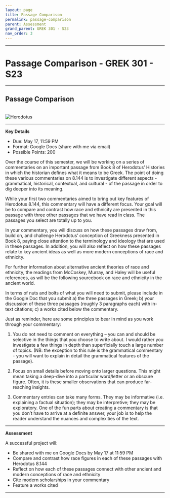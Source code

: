 ```yaml
---
layout: page
title: Passage Comparison
permalink: passage-comparison
parent: Assessment
grand_parent: GREK 301 - S23
nav_order: 3
---
```

***

# Passage Comparison - GREK 301 - S23

***

## Passage Comparison
&nbsp;  
![Herodotus](https://pictures.abebooks.com/isbn/9780521575713-us.jpg)

***

**Key Details**

- Due: May 17, 11:59 PM 
- Format: Google Docs (share with me via email)
- Possible Points: 200

Over the course of this semester, we will be working on a series of commentaries on an important passage from Book 8 of Herodotus’ Histories in which the historian defines what it means to be Greek. The point of doing these various commentaries on 8.144 is to investigate different aspects - grammatical, historical, contextual, and cultural - of the passage in order to dig deeper into its meaning.

While your first two commentaries aimed to bring out key features of Herodotus 8.144, this commentary will have a different focus. Your goal will be to compare and contrast how race and ethnicity are presented in this passage with three other passages that we have read in class. The passages you select are totally up to you.

In your commentary, you will discuss on how these passages draw from, build on, and challenge Herodotus’ conception of Greekness presented in Book 8, paying close attention to the terminology and ideology that are used in these passages. In addition, you will also reflect on how these passages relate to key ancient ideas as well as more modern conceptions of race and ethnicity.

For further information about alternative ancient theories of race and ethnicity, the readings from McCoskey, Murray, and Haley will be useful references, as will be the following sourcebook on race and ethnicity in the ancient world.

In terms of nuts and bolts of what you will need to submit, please include in the Google Doc that you submit a) the three passages in Greek; b) your discussion of these three passages (roughly 3 paragraphs each) with in-text citations; c) a works cited below the commentary. 

Just as reminder, here are some principles to bear in mind as you work through your commentary:

1) You do not need to comment on everything – you can and should be selective in the things that you choose to write about. I would rather you investigate a few things in depth than superficially touch a large number of topics. (NB: the exception to this rule is the grammatical commentary - you will want to explain in detail the grammatical features of the passage).

2) Focus on small details before moving onto larger questions. This might mean taking a deep-dive into a particular word/letter or an obscure figure. Often, it is these smaller observations that can produce far-reaching insights. 

3) Commentary entries can take many forms. They may be informative (i.e. explaining a factual situation); they may be interpretive; they may be exploratory. One of the fun parts about creating a commentary is that you don’t have to arrive at a definite answer, your job is to help the reader understand the nuances and complexities of the text.


***

**Assessment**

A successful project will:

- Be shared with me on Google Docs by May 17 at 11:59 PM
- Compare and contrast how race figures in each of these passages with Herodotus 8.144
- Reflect on how each of these passages connect with other ancient and modern conceptions of race and ethnicity
- Cite modern scholarships in your commentary
- Feature a works cited

***
